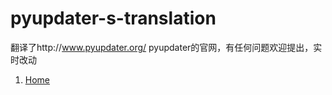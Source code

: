 # pyupdater-s-translation
翻译了http://www.pyupdater.org/ pyupdater的官网，有任何问题欢迎提出，实时改动

1. [Home](./HOME.md)
